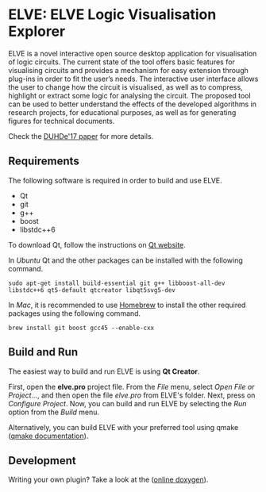 # ELVE: ELVE Logic Visualisation Explorer

ELVE is a novel interactive open source desktop application for
visualisation of logic circuits. The current state of the tool offers basic
features for visualising circuits and provides a mechanism for easy
extension through plug-ins in order to fit the user’s needs. The
interactive user interface allows the user to change how the circuit is
visualised, as well as to compress, highlight or extract some logic for
analysing the circuit. The proposed tool can be used to better understand
the effects of the developed algorithms in research projects, for
educational purposes, as well as for generating figures for technical
documents.

Check the [DUHDe'17
paper](https://github.com/stdgregwar/elve/blob/master/duhde17-elve.pdf) for
more details.

## Requirements

The following software is required in order to build and use ELVE.

* Qt
* git
* g++
* boost
* libstdc++6

To download Qt, follow the instructions on
[Qt website](https://www.qt.io/download-open-source/).

In *Ubuntu* Qt and the other packages can be installed with the following command.

    sudo apt-get install build-essential git g++ libboost-all-dev libstdc++6 qt5-default qtcreator libqt5svg5-dev

In *Mac*, it is recommended to use [Homebrew](http://brew.sh/) to install
the other required packages using the following command.

    brew install git boost gcc45 --enable-cxx

## Build and Run

The easiest way to build and run ELVE is using **Qt Creator**.

First, open the **elve.pro** project file. From the *File* menu, select
*Open File or Project...*, and then open the file *elve.pro* from ELVE's
folder. Next, press on *Configure Project*. Now, you can build and run
ELVE by selecting the *Run* option from the *Build* menu.

Alternatively, you can build ELVE with your preferred tool
using qmake ([qmake documentation](http://doc.qt.io/qt-4.8/qmake-tutorial.html)).

## Development

Writing your own plugin? Take a look at the ([online doxygen](https://stdgregwar.github.io/elve/html/)).
